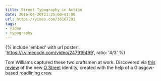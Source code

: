 ```yaml
---
title: Street Typography in Action
date: 2016-04-20T21:25:00+01:00
url: https://vimeo.com/36167291
tags:
- video
- typography
---
```

{% include 'embed' with url
  poster: 'https://i.vimeocdn.com/video/247919499',
  ratio: '4/3'
%}

Tom Williams captured these two craftsmen at work. Discovered via [this review][1] of the new [O Street][2] identity, created with the help of a Glasgow-based roadlining crew.

[1]: http://www.underconsideration.com/brandnew/archives/new_logo_and_identity_by_and_for_o_street.php
[2]: http://www.ostreet.co.uk
